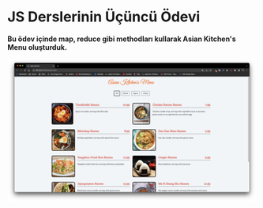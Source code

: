 # JS Derslerinin Üçüncü Ödevi

**Bu ödev içinde map, reduce gibi methodları kullarak Asian Kitchen's Menu oluşturduk.**

![Proje Goruntusu](/img/proje-resmi.png)